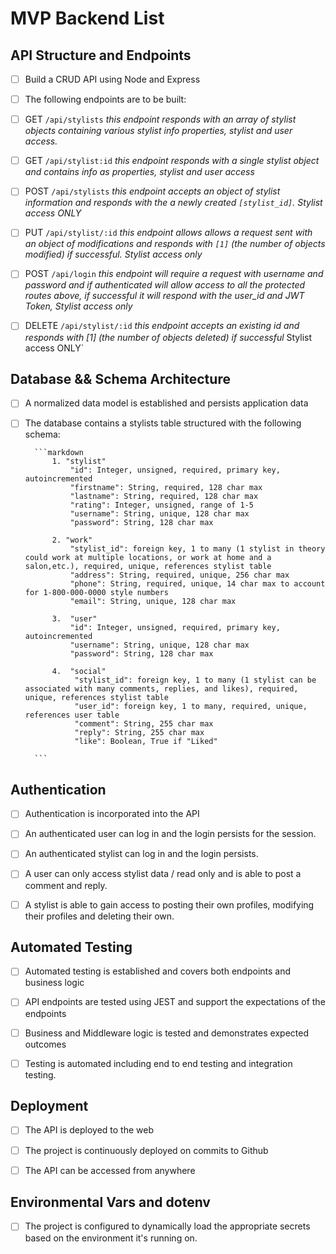 # MVP Backend List

## API Structure and Endpoints

+ [ ] Build a CRUD API using Node and Express
  
+ [ ] The following endpoints are to be built:

+ [ ] GET `/api/stylists` *this endpoint responds with an array of stylist objects containing various stylist info properties, stylist and user access.*

+ [ ] GET `/api/stylist:id` *this endpoint responds with a single stylist object and contains info as properties, stylist and user access*
  
+ [ ] POST `/api/stylists` *this endpoint accepts an object of stylist information and responds with the a newly created `[stylist_id]`. Stylist access ONLY*
  
+ [ ] PUT `/api/stylist/:id` *this endpoint allows allows a request sent with an object of modifications and responds with `[1]` (the number of objects modified) if successful. Stylist access only*

+ [ ] POST `/api/login` *this endpoint will require a request with username and password and if authenticated will allow access to all the protected routes above, if successful it will respond with the user_id and JWT Token, Stylist access only*

+ [ ] DELETE `/api/stylist/:id` *this endpoint accepts an existing id and responds with [1] (the number of objects deleted) if successful* Stylist access ONLY`

## Database && Schema Architecture

+ [ ] A normalized data model is established and persists application data

+ [ ] The database contains a stylists table structured with the following schema:
  
        ```markdown
            1. "stylist"
                "id": Integer, unsigned, required, primary key, autoincremented
                "firstname": String, required, 128 char max
                "lastname": String, required, 128 char max
                "rating": Integer, unsigned, range of 1-5
                "username": String, unique, 128 char max
                "password": String, 128 char max

            2. "work"
                "stylist_id": foreign key, 1 to many (1 stylist in theory could work at multiple locations, or work at home and a salon,etc.), required, unique, references stylist table
                "address": String, required, unique, 256 char max
                "phone": String, required, unique, 14 char max to account for 1-800-000-0000 style numbers
                "email": String, unique, 128 char max

            3.  "user"
                "id": Integer, unsigned, required, primary key, autoincremented
                "username": String, unique, 128 char max
                "password": String, 128 char max

            4.  "social"
                 "stylist_id": foreign key, 1 to many (1 stylist can be associated with many comments, replies, and likes), required, unique, references stylist table
                 "user_id": foreign key, 1 to many, required, unique, references user table
                 "comment": String, 255 char max
                 "reply": String, 255 char max
                 "like": Boolean, True if "Liked"

        ```

## Authentication

+ [ ] Authentication is incorporated into the API

+ [ ] An authenticated user can log in and the login persists for the session.  

+ [ ] An authenticated stylist can log in and the login persists.

+ [ ] A user can only access stylist data / read only and is able to post a comment and reply.
  
+ [ ] A stylist is able to gain access to posting their own profiles, modifying their profiles and deleting their own.

## Automated Testing

+ [ ] Automated testing is established and covers both endpoints and business logic
  
+ [ ] API endpoints are tested using JEST and support the expectations of the endpoints
  
+ [ ] Business and Middleware logic is tested and demonstrates expected outcomes
  
+ [ ] Testing is automated including end to end testing and integration testing.

## Deployment

+ [ ] The API is deployed to the web

+ [ ] The project is continuously deployed on commits to Github

+ [ ] The API can be accessed from anywhere

## Environmental Vars and dotenv

+ [ ] The project is configured to dynamically load the appropriate secrets based on the environment it's running on.